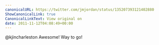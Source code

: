 ```yaml
---
canonicalURL: https://twitter.com/jmjordan/status/135207393121402880
ShowCanonicalLink: true
CanonicalLinkText: View original on
date: 2011-11-12T04:08:49+00:00
---
```

@kjincharleston Awesome! Way to go!